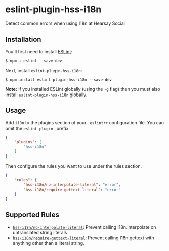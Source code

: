 # eslint-plugin-hss-i18n

Detect common errors when using I18n at Hearsay Social

## Installation

You'll first need to install [ESLint](http://eslint.org):

```
$ npm i eslint --save-dev
```

Next, install `eslint-plugin-hss-i18n`:

```
$ npm install eslint-plugin-hss-i18n --save-dev
```

**Note:** If you installed ESLint globally (using the `-g` flag) then you must also install `eslint-plugin-hss-i18n` globally.

## Usage

Add `i18n` to the plugins section of your `.eslintrc` configuration file. You can omit the `eslint-plugin-` prefix:

```json
{
    "plugins": [
        "hss-i18n"
    ]
}
```


Then configure the rules you want to use under the rules section.

```json
{
    "rules": {
        "hss-i18n/no-interpolate-literal": "error",
        "hss-i18n/require-gettext-literal": "error"
    }
}
```

## Supported Rules

* [`hss-i18n/no-interpolate-literal`](docs/rules/no-interpolate-litera.md):
  Prevent calling I18n.interpolate on untranslated string literals
* [`hss-i18n/require-gettext-literal`](docs/rules/require-gettext-literal.ms):
  Prevent calling I18n.gettext with anything other than a literal string.





